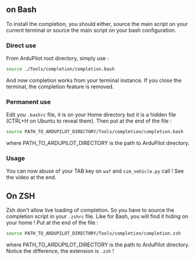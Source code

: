 ## on Bash
To install the completion, you should either, source the main script on your current terminal or source the main script on your bash configuration.

### Direct use
From ArduPilot root directory, simply use :
```` bash
source ./Tools/completion/completion.bash
````
And now completion works from your terminal instance. If you close the terminal, the completion feature is removed.

### Permanent use
Edit you `.bashrc` file, it is on your Home directory but it is a hidden file (CTRL+H on Ubuntu to reveal them). Then put at the end of the file :
```` bash
source PATH_TO_ARDUPILOT_DIRECTORY/Tools/completion/completion.bash
````
where PATH_TO_ARDUPILOT_DIRECTORY is the path to ArduPilot directory.

### Usage
You can now abuse of your TAB key on `waf` and `sim_vehicle.py` call ! See the video at the end.

## On ZSH
Zsh don't allow live loading of completion. So you have to source the completion script in your `.zshrc` file. Like for Bash, you will find it hiding on your home !
Put at the end of the file :
```` bash
source PATH_TO_ARDUPILOT_DIRECTORY/Tools/completion/completion.zsh
````
where PATH_TO_ARDUPILOT_DIRECTORY is the path to ArduPilot directory. Notice the difference, the extension is `.zsh` !

